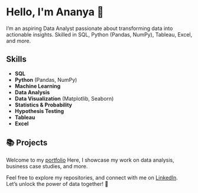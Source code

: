 # Hello, I'm Ananya 👋

I’m an aspiring Data Analyst passionate about transforming data into actionable insights. Skilled in SQL, Python (Pandas, NumPy), Tableau, Excel, and more.

## Skills
- **SQL**
- **Python** (Pandas, NumPy)
- **Machine Learning**
- **Data Analysis**
- **Data Visualization** (Matplotlib, Seaborn)
- **Statistics & Probability**
- **Hypothesis Testing**
- **Tableau**
- **Excel**

## 📚 Projects
Welcome to my [portfolio](https://github.com/ananyajayaprakash13/portfolio)  Here, I showcase my work on data analysis, business case studies, and more.   

Feel free to explore my repositories, and connect with me on [LinkedIn](#).  
Let’s unlock the power of data together! 🚀

